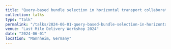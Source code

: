 ```yaml
---
title: "Query-based bundle selection in horizontal transport collaborations"
collection: talks
type: "Talk"
permalink: "/talks/2024-06-01-query-based-bundle-selection-in-horizontal-transport-collaborations"
venue: "Last Mile Delivery Workshop 2024"
date: "2024-06-01"
location: "Mannheim, Germany"
---
```

